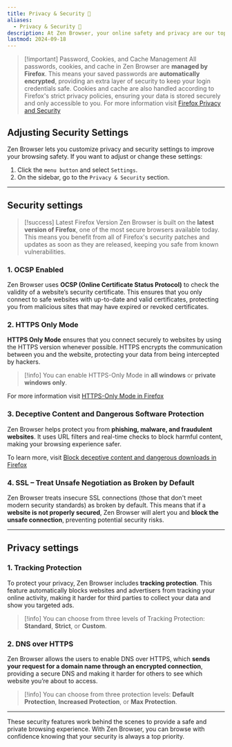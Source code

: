 ```yaml
---
title: Privacy & Security 🔐
aliases:
  - Privacy & Security 🔐
description: At Zen Browser, your online safety and privacy are our top priorities. We've implemented a range of security features to ensure you're protected while browsing.
lastmod: 2024-09-18
---
```

> [!important] Password, Cookies, and Cache Management 
> All passwords, cookies, and cache in Zen Browser are **managed by Firefox**. This means your saved passwords are **automatically encrypted**, providing an extra layer of security to keep your login credentials safe. Cookies and cache are also handled according to Firefox's strict privacy policies, ensuring your data is stored securely and only accessible to you.
> For more information visit [Firefox Privacy and Security](https://support.mozilla.org/es/products/firefox/privacy-and-security)
## Adjusting Security Settings

Zen Browser lets you customize privacy and security settings to improve your browsing safety. If you want to adjust or change these settings:

1. Click the `menu button` and select `Settings`.
2. On the sidebar, go to the `Privacy & Security` section.

---
## Security settings

> [!success] Latest Firefox Version
> Zen Browser is built on the **latest version of Firefox**, one of the most secure browsers available today. This means you benefit from all of Firefox's security patches and updates as soon as they are released, keeping you safe from known vulnerabilities.
### 1. OCSP Enabled

Zen Browser uses **OCSP (Online Certificate Status Protocol)** to check the validity of a website’s security certificate. This ensures that you only connect to safe websites with up-to-date and valid certificates, protecting you from malicious sites that may have expired or revoked certificates.

### 2. HTTPS Only Mode

**HTTPS Only Mode** ensures that you connect securely to websites by using the HTTPS version whenever possible. HTTPS encrypts the communication between you and the website, protecting your data from being intercepted by hackers.

> [!info] You can enable HTTPS-Only Mode in **all windows** or **private windows only**.

For more information visit [HTTPS-Only Mode in Firefox](https://support.mozilla.org/en-US/kb/https-only-prefs)
### 3. Deceptive Content and Dangerous Software Protection

Zen Browser helps protect you from **phishing, malware, and fraudulent websites**. It uses URL filters and real-time checks to block harmful content, making your browsing experience safer.

To learn more, visit [Block deceptive content and dangerous downloads in Firefox](https://support.mozilla.org/en-US/kb/block-deceptive-content-and-dangerous-downloads-firefox)
### 4. SSL – Treat Unsafe Negotiation as Broken by Default

Zen Browser treats insecure SSL connections (those that don't meet modern security standards) as broken by default. This means that if a **website is not properly secured**, Zen Browser will alert you and **block the unsafe connection**, preventing potential security risks.

---
## Privacy settings

### 1. Tracking Protection

To protect your privacy, Zen Browser includes **tracking protection**. This feature automatically blocks websites and advertisers from tracking your online activity, making it harder for third parties to collect your data and show you targeted ads.

> [!info] You can choose from three levels of Tracking Protection: **Standard**, **Strict**, or **Custom**.

### 2. DNS over HTTPS

Zen Browser allows the users to enable DNS over HTTPS, which **sends your request for a domain name through an encrypted connection**, providing a secure DNS and making it harder for others to see which website you’re about to access.

> [!info] You can choose from three protection levels: **Default Protection**, **Increased Protection**, or **Max Protection**.

---

These security features work behind the scenes to provide a safe and private browsing experience. With Zen Browser, you can browse with confidence knowing that your security is always a top priority.